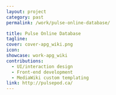 ```yaml
---
layout: project
category: past
permalink: /work/pulse-online-database/

title: Pulse Online Database
tagline:
cover: cover-apg_wiki.png
icon:
showcase: work-apg_wiki
contributions:
  - UI/interaction design
  - Front-end development
  - MediaWiki custom templating
link: http://pulsepod.ca/
---
```

